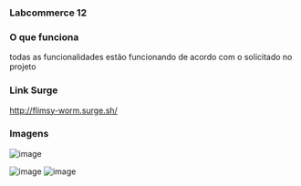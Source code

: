 ### Labcommerce 12

### O que funciona
todas as funcionalidades estão funcionando de acordo com o solicitado no projeto


### Link Surge 
http://flimsy-worm.surge.sh/

### Imagens
![image](https://user-images.githubusercontent.com/81251676/118319545-4d1f6600-b4d1-11eb-978e-736da995b5ab.png)

![image](https://user-images.githubusercontent.com/81251676/118310391-ee53ef80-b4c4-11eb-8151-b6305e5de511.png)
![image](https://user-images.githubusercontent.com/81251676/118317627-ad60d880-b4ce-11eb-89e0-6a96a5e1804b.png)
